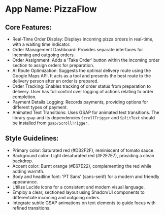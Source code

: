 # **App Name**: PizzaFlow

## Core Features:

- Real-Time Order Display: Displays incoming pizza orders in real-time, with a waiting time indicator. 
- Order Management Dashboard: Provides separate interfaces for incoming and outgoing orders.
- Order Assignment: Adds a 'Take Order' button within the incoming order section to assign orders for preparation.
- AI Route Optimization: Suggests the optimal delivery route using the Google Maps API. It acts as a tool and presents the best route to the delivery person after an order is prepared.
- Order Tracking: Enables tracking of order status from preparation to delivery.  User has full control over logging of actions relating to order completion.
- Payment Details Logging: Records payments, providing options for different types of payment.
- Animated Text Transitions: Uses GSAP for animated text transitions. The library `gsap` and its dependencies `ScrollTrigger` and `SplitText` should be installed from `gsap/ScrollTrigger`.

## Style Guidelines:

- Primary color: Saturated red (#D32F2F), reminiscent of tomato sauce.
- Background color: Light desaturated red (#F2E7E7), providing a clean backdrop.
- Accent color: Burnt orange (#E67E22), complementing the red while adding warmth.
- Body and headline font: 'PT Sans' (sans-serif) for a modern and friendly appearance.
- Utilize Lucide icons for a consistent and modern visual language.
- Employ a clear, sectioned layout using Shadcn/UI components to differentiate incoming and outgoing orders.
- Integrate subtle GSAP animations on text elements to guide focus with refined transitions.